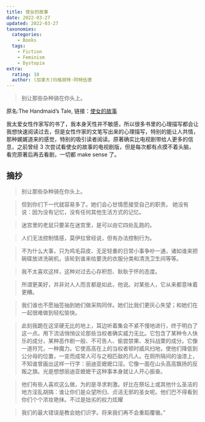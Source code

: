 ```yaml
---
title: 使女的故事
date: 2022-03-27
updated: 2022-03-27
taxonomies:
  categories:
    - Books
  tags:
    - Fiction
    - Feminism
    - Dystopia
extra:
  rating: 10
  author: (加拿大)玛格丽特·阿特伍德
---
```


> 别让那些杂种骑在你头上。

原名:The Handmaid’s Tale, 链接：[使女的故事](https://book.douban.com/subject/3056877/)

我太爱女性作家写的书了，我本身天性并不敏感，所以很多书里的心理描写都会让我想快速阅读过去，但是女性作家的文笔写出来的心理描写，特别的能让人共情，那种娓娓道来的感觉，特别的吸引读者阅读。原著确实比电视剧带给人更多的信息，之前曾经 3 次尝试看使女的故事的电视剧版，但是每次都有点摸不着头脑，看完原著后再去看剧，一切都 make sense 了。

<!-- more -->

## 摘抄

> 别让那些杂种骑在你头上。

> 但到你们下一代就容易多了。她们会心甘情愿接受自己的职责。 她没有说：因为没有记忆，没有任何其他生活方式的记忆。

> 迷宫里的老鼠只要呆在迷宫里，是可以由它四处乱跑的。

> 人们无法控制情感，莫伊拉曾经说，但有办法控制行为。

> 不为什么大事，只为鸡毛蒜皮、无足轻重的日常小事争吵一通，诸如谁来把碗碟放进洗碗机，该轮到谁来给要洗的衣服分类和清洗卫生间等等。

> 我不太喜欢这样，这种对过去心存积怨、耿耿于怀的态度。

> 所谓更美好，并非对人人而言都是如此，他说。对某些人，它从来都意味着更糟。

> 我们谁也不愿抽签抽到她们做采购同伴。她们比我们更灰心失望；和她们在一起很难做到轻松愉快。

> 此刻我跪在这坚硬无比的地上，耳边听着集会不紧不慢地进行，终于明白了这一点。用下流话悄悄议论那些当权者确实威力无比。它包含了某种令人快乐的成分，某种恶作剧一般、不可告人、偷尝禁果、发抖战栗的成分。它像一道符咒，一种魔力。它使高高在上的当权者顿时威风扫地，使他们降低到公分母的位置，一变而成常人可与之相匹敌的凡人。在厕所隔间的油漆上，不知谁曾画出这样一行字：丽迪亚嬷嬷口淫。它像一面在山头高高飘扬的反叛之旗。光是想想丽迪亚嬷嬷干这种事本身就让人开心振奋。

> 他们有些人喜欢这么做，为的是寻求刺激。好比在祭坛上或其他什么圣洁的地方淫乱胡搞：谁让你们是众望所归、贞洁无邪的圣女呢。他们巴不得看到你们个个浓妆艳抹。不过是拙劣的权力炫耀

> 我们的最大错误是教会她们识字。将来我们再不会重蹈覆辙。”
